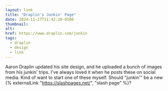 ```yaml
---
layout: link
title: "Draplin's Junkin' Page"
date: 2024-11-27T11:42:20-0500
thumbnail:
alt:
href: https://www.draplin.com/junkin
tags:
  - draplin
  - design
  - link
---
```


Aaron Draplin updated his site design, and he uploaded a bunch of images from his junkin' trips. I've always loved it when he posts these on social media. Kind of want to start one of these myself. Should "junkin'" be a new {% externalLink "https://slashpages.net/", "slash page" %}?
